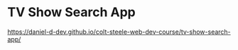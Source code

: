 # TV Show Search App

https://daniel-d-dev.github.io/colt-steele-web-dev-course/tv-show-search-app/

